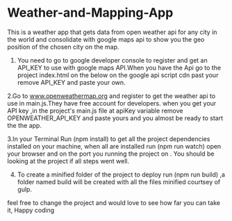 # Weather-and-Mapping-App
This is a weather app that gets data from open weather api for any city in the world and consolidate with google maps api to show you the geo position of the chosen city on the map.

1. You need to go to google developer console to register and get an API_KEY to use with google maps API.When you have the Api go to the project index.html on the below on the google api script cdn past your remove API_KEY and paste your own.

2.Go to www.openweathermap.org and register to get the weather api to use in main.js.They have free account for developers. when you get your API key ,in the project's main.js file at apiKey variable remove OPENWEATHER_API_KEY and paste yours and you almost be ready to start the the app.

3.In your Terminal Run (npm install) to get all the project dependencies installed on your machine, when all are installed run (npm run watch) open your browser and on the port you running the project on .
You should be looking at the project if all steps went well.

4. To create a minified folder of the project to deploy run (npm run build) ,a folder named build will be created with all the files minified courtsey of gulp.

feel free to change the project and would love to see how far you can take it, Happy coding

